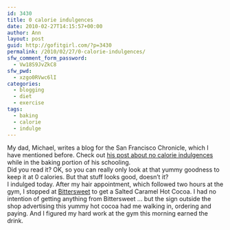 ```yaml
---
id: 3430
title: 0 calorie indulgences
date: 2010-02-27T14:15:57+00:00
author: Ann
layout: post
guid: http://gofitgirl.com/?p=3430
permalink: /2010/02/27/0-calorie-indulgences/
sfw_comment_form_password:
  - Vw18S9JvZkC8
sfw_pwd:
  - xzgo0RVwc6lI
categories:
  - blogging
  - diet
  - exercise
tags:
  - baking
  - calorie
  - indulge
---
```

My dad, Michael, writes a blog for the San Francisco Chronicle, which I have mentioned before. Check out [his post about no calorie indulgences](http://www.sfgate.com/cgi-bin/blogs/mchihak/detail?blogid=185&entry_id=57852) while in the baking portion of his schooling.  
Did you read it? OK, so you can really only look at that yummy goodness to keep it at 0 calories. But that stuff looks good, doesn&#8217;t it?  
I indulged today. After my hair appointment, which followed two hours at the gym, I stopped at [Bittersweet](http://www.bittersweetcafe.com/) to get a Salted Caramel Hot Cocoa. I had no intention of getting anything from Bittersweet &#8230; but the sign outside the shop advertising this yummy hot cocoa had me walking in, ordering and paying. And I figured my hard work at the gym this morning earned the drink.